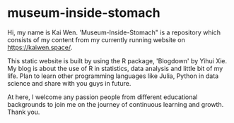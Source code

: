 # museum-inside-stomach

  Hi, my name is Kai Wen. 'Museum-Inside-Stomach" is a repository which consists of my content from my currently running website on https://kaiwen.space/.
  
  This static website is built by using the R package, 'Blogdown' by Yihui Xie. My blog is about the use of R in statistics, data analysis and little bit of my life. Plan to learn other programming languages like Julia, Python in data science and share with you guys in future.  
  
  At here, I welcome any passion people from different educational backgrounds to join me on the journey of continuous learning and growth. Thank you.
